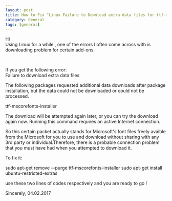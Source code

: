 ```yaml
---
layout: post
title: How to Fix "Linux Failure to Download extra data files for ttf-mscorefonts-installer" error
category: General
tags: [general]
---
```

<p>Hi <br>
Using Linux for a while , one of the errors I often come across with is downloading problem for certain add-ons.
</p>

<br>

<p> If you get the following error: <br>
Failure to download extra data files

The following packages requested additional data downloads after package installation, but the data could not be downloaded or could not be processed.

ttf-mscorefonts-installer

The download will be attempted again later, or you can try the download again now. Running this command requires an active Internet connection. <p>

<p>So this certain  packet  actually stands for Microsoft's font files freely avaible from the Microsoft for you to use and download
without sharing with any 3rd party or individual.Therefore, there is a probable connection problem that you must have had when you attempted to download it.</p>

<p>To fix it: <br>

sudo apt-get remove --purge ttf-mscorefonts-installer
sudo apt-get install ubuntu-restricted-extras

use these two lines of codes respectively and you are ready to go ! <p>

<p>Sincerely, 04.02.2017</p>


